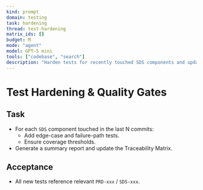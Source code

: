 ```yaml
---
kind: prompt
domain: testing
task: hardening
thread: test-hardening
matrix_ids: []
budget: M
mode: "agent"
model: GPT-5 mini
tools: ["codebase", "search"]
description: "Harden tests for recently touched SDS components and update traceability."
---
```


# Test Hardening & Quality Gates

## Task

- For each `SDS` component touched in the last N commits:
  - Add edge-case and failure-path tests.
  - Ensure coverage thresholds.
- Generate a summary report and update the Traceability Matrix.

## Acceptance

- All new tests reference relevant `PRD-xxx` / `SDS-xxx`.
